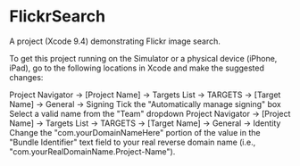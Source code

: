 # FlickrSearch

A project (Xcode 9.4) demonstrating Flickr image search.

To get this project running on the Simulator or a physical device (iPhone, iPad), go to the following locations in Xcode and make the suggested changes:

Project Navigator -> [Project Name] -> Targets List -> TARGETS -> [Target Name] -> General -> Signing
 Tick the "Automatically manage signing" box
 Select a valid name from the "Team" dropdown
Project Navigator -> [Project Name] -> Targets List -> TARGETS -> [Target Name] -> General -> Identity
 Change the "com.yourDomainNameHere" portion of the value in the "Bundle Identifier" text field to your real reverse domain name (i.e., "com.yourRealDomainName.Project-Name").
